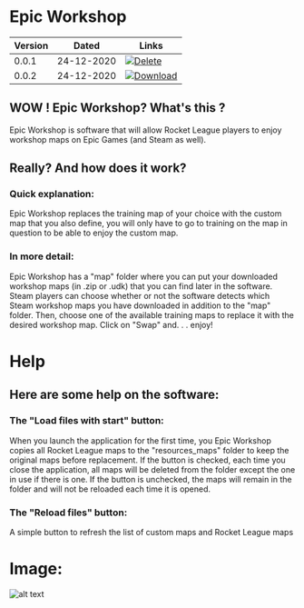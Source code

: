 # Epic Workshop


| Version | Dated | Links |
|-|-|-|
| 0.0.1 | 24-12-2020 | [![Delete](https://img.shields.io/badge/Deleted-v0.0.1-red?style=flat-square)]() |
| 0.0.2 | 24-12-2020 | [![Download](https://img.shields.io/badge/Download-v0.0.2-blue?style=flat-square)](http://epicworkshop.naikho.com/archive/main.zip) |

## WOW ! Epic Workshop? What's this ?

Epic Workshop is software that will allow Rocket League players to enjoy workshop maps on Epic Games (and Steam as well).

## Really? And how does it work?

### Quick explanation:
Epic Workshop replaces the training map of your choice with the custom map that you also define, you will only have to go to training on the map in question to be able to enjoy the custom map.

### In more detail:
Epic Workshop has a "map" folder where you can put your downloaded workshop maps (in .zip or .udk) that you can find later in the software.
Steam players can choose whether or not the software detects which Steam workshop maps you have downloaded in addition to the "map" folder.
Then, choose one of the available training maps to replace it with the desired workshop map.
Click on "Swap" and. . .
enjoy!



# Help
## Here are some help on the software:


### The "Load files with start" button:
When you launch the application for the first time, you Epic Workshop copies all Rocket League maps to the "resources_maps" folder to keep the original maps before replacement.
If the button is checked, each time you close the application, all maps will be deleted from the folder except the one in use if there is one.
If the button is unchecked, the maps will remain in the folder and will not be reloaded each time it is opened.


### The "Reload files" button:
A simple button to refresh the list of custom maps and Rocket League maps


# Image:

![alt text](https://user-images.githubusercontent.com/62458713/103048507-1d59db00-458f-11eb-86d7-8c278df25c82.png)
